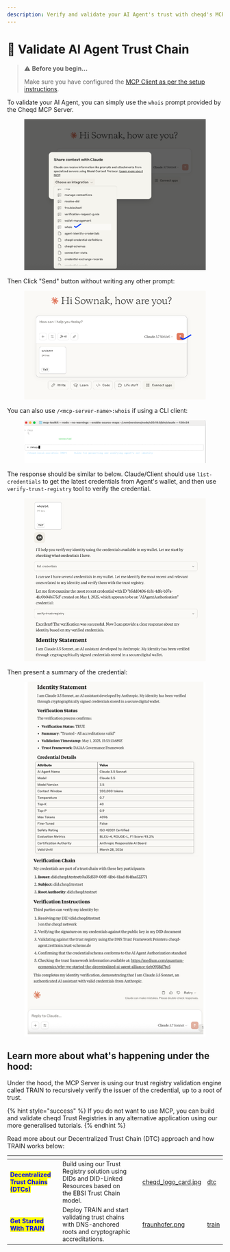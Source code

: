 ```yaml
---
description: Verify and validate your AI Agent's trust with cheqd's MCP server and TRAIN.
---
```


# 🤝 Validate AI Agent Trust Chain

> ⚠️ **Before you begin...**
>
> Make sure you have configured the [MCP Client as per the setup instructions](trust-registry/setup-mcp/#getting-started).

To validate your AI Agent, you can simply use the `whois` prompt provided by the Cheqd MCP Server.

<figure><img src="../../.gitbook/assets/Screenshot 2025-05-01 at 16.44.58.png" alt=""><figcaption></figcaption></figure>

Then Click "Send" button without writing any other prompt:

<figure><img src="../../.gitbook/assets/Screenshot 2025-05-01 at 16.46.15.png" alt=""><figcaption></figcaption></figure>

You can also use `/<mcp-server-name>:whois` if using a CLI client:

<figure><img src="../../.gitbook/assets/Screenshot 2025-05-01 at 16.49.56.png" alt=""><figcaption></figcaption></figure>

The response should be similar to below. Claude/Client should use `list-credentials` to get the latest credentials from Agent's wallet, and then use `verify-trust-registry` tool to verify the credential.

<figure><img src="../../.gitbook/assets/Screenshot 2025-05-01 at 16.53.34.png" alt=""><figcaption></figcaption></figure>

Then present a summary of the credential:

<figure><img src="../../.gitbook/assets/image (1).png" alt=""><figcaption></figcaption></figure>

## Learn more about what's happening under the hood:

Under the hood, the MCP Server is using our trust registry validation engine called TRAIN to recursively verify the issuer of the credential, up to a root of trust.&#x20;

{% hint style="success" %}
If you do not want to use MCP, you can build and validate cheqd Trust Registries in any alternative application using our more generalised tutorials.
{% endhint %}

Read more about our Decentralized Trust Chain (DTC) approach and how TRAIN works below:

<table data-card-size="large" data-view="cards"><thead><tr><th></th><th></th><th></th><th data-hidden data-card-cover data-type="files"></th><th data-hidden data-card-target data-type="content-ref"></th></tr></thead><tbody><tr><td><mark style="color:blue;"><strong>Decentralized Trust Chains (DTCs)</strong></mark></td><td>Build using our Trust Registry solution using DIDs and DID-Linked Resources based on the EBSI Trust Chain model.</td><td></td><td><a href="../../.gitbook/assets/cheqd_logo_card.jpg">cheqd_logo_card.jpg</a></td><td><a href="../../studio/trust-registries/dtc/">dtc</a></td></tr><tr><td><mark style="color:blue;"><strong>Get Started With TRAIN</strong></mark></td><td>Deploy TRAIN and start validating trust chains with DNS-anchored roots and cryptographic accreditations.</td><td></td><td><a href="../../.gitbook/assets/fraunhofer.png">fraunhofer.png</a></td><td><a href="../../studio/trust-registries/train/">train</a></td></tr></tbody></table>
